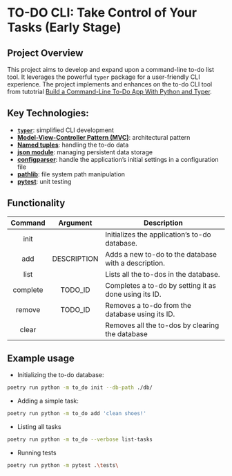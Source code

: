 # TO-DO CLI: Take Control of Your Tasks (Early Stage)

## Project Overview

This project aims to develop and expand upon a command-line to-do list tool.
It leverages the powerful `typer` package for a user-friendly CLI experience.
The project implements and enhances on the to-do CLI tool from tutotrial
[Build a Command-Line To-Do App With Python and Typer](https://realpython.com/python-typer-cli/).

## Key Technologies:

* [**`typer`**](https://github.com/tiangolo/typer-cli):
    simplified CLI development
* [**Model-View-Controller Pattern (MVC)**](https://www.instagram.com/realpython/p/C4s9d2csRN0/):
    architectural pattern
* [**Named tuples**](https://realpython.com/python-namedtuple/):
    handling the to-do data
* [**json module**](https://realpython.com/python-json/):
    managing persistent data storage
* [**configparser**](https://docs.python.org/3/library/configparser.html#module-configparser):
    handle the application’s initial settings in a configuration file
* [**pathlib**](https://realpython.com/python-pathlib/):
    file system path manipulation
* [**pytest**](https://realpython.com/pytest-python-testing/):
    unit testing

## Functionality

| Command   | Argument      | Description |
| :---:     | :---:         | --- |
| init      |               | Initializes the application’s to-do database. |
| add       | DESCRIPTION   | Adds a new to-do to the database with a description. |
| list      |               | Lists all the to-dos in the database. |
| complete  | TODO_ID       | Completes a to-do by setting it as done using its ID. |
| remove    | TODO_ID       | Removes a to-do from the database using its ID. |
| clear     |               | Removes all the to-dos by clearing the database |

## Example usage

* Initializing the to-do database:

```bash
poetry run python -m to_do init --db-path ./db/
```

* Adding a simple task:

```bash
poetry run python -m to_do add 'clean shoes!'
```

* Listing all tasks

```bash
poetry run python -m to_do --verbose list-tasks
```

* Running tests

```bash
poetry run python -m pytest .\tests\
```